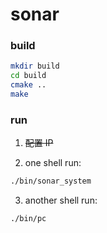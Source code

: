 # sonar

### build

``` sh
mkdir build
cd build
cmake ..
make
```

### run

1. ~~配置 IP~~

2. one shell run:
``` sh
./bin/sonar_system
```

3. another shell run:
``` sh
./bin/pc
```
